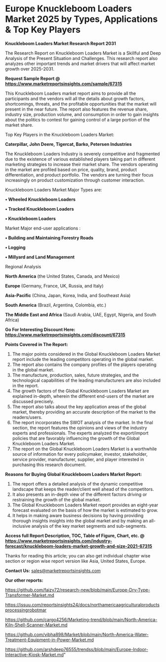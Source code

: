 # Europe Knuckleboom Loaders Market 2025 by Types, Applications & Top Key Players

<strong>Knuckleboom Loaders Market Research Report 2031</strong>

The Research Report on Knuckleboom Loaders Market is a Skillful and Deep Analysis of the Present Situation and Challenges. This research report also analyzes other important trends and market drivers that will affect market growth over 2025-2031.

<strong>Request Sample Report @ <a href=https://www.marketreportsinsights.com/sample/67315>https://www.marketreportsinsights.com/sample/67315</a></strong>

This Knuckleboom Loaders market report aims to provide all the participants and the vendors will all the details about growth factors, shortcomings, threats, and the profitable opportunities that the market will present in the near future. The report also features the revenue share, industry size, production volume, and consumption in order to gain insights about the politics to contest for gaining control of a large portion of the market share.

Top Key Players in the Knuckleboom Loaders Market:

<strong>Caterpillar, John Deere, Tigercat, Barko, Petersen Industries</strong>

The Knuckleboom Loaders Industry is severely competitive and fragmented due to the existence of various established players taking part in different marketing strategies to increase their market share. The vendors operating in the market are profiled based on price, quality, brand, product differentiation, and product portfolio. The vendors are turning their focus increasingly on product customization through customer interaction.

Knuckleboom Loaders Market Major Types are:

<strong>• Wheeled Knuckleboom Loaders

• Tracked Knuckleboom Loaders

• Knuckleboom Loaders</strong>

Market Major end-user applications :

<strong>• Building and Maintaining Forestry Roads

• Logging

• Millyard and Land Management</strong>

Regional Analysis

</u><strong><b>North America</b></strong> (the United States, Canada, and Mexico)

<strong><b>Europe </b></strong>(Germany, France, UK, Russia, and Italy)

<strong><b>Asia-Pacific</b></strong> (China, Japan, Korea, India, and Southeast Asia)

<strong><b>South America</b></strong> (Brazil, Argentina, Colombia, etc.)

<strong><b>The Middle East and Africa</b></strong> (Saudi Arabia, UAE, Egypt, Nigeria, and South Africa)

<strong>Go For Interesting Discount Here: <a href=https://www.marketreportsinsights.com/discount/67315>https://www.marketreportsinsights.com/discount/67315</a></strong>

<strong>Points Covered in The Report:</strong>
<ol>
  <li>The major points considered in the Global Knuckleboom Loaders Market report include the leading competitors operating in the global market.</li>
  <li>The report also contains the company profiles of the players operating in the global market.</li>
  <li>The manufacture, production, sales, future strategies, and the technological capabilities of the leading manufacturers are also included in the report.</li>
  <li>The growth factors of the Global Knuckleboom Loaders Market are explained in-depth, wherein the different end-users of the market are discussed precisely.</li>
  <li>The report also talks about the key application areas of the global market, thereby providing an accurate description of the market to the readers/users.</li>
  <li>The report incorporates the SWOT analysis of the market. In the final section, the report features the opinions and views of the industry experts and professionals. The experts analyzed the export/import policies that are favorably influencing the growth of the Global Knuckleboom Loaders Market.</li>
  <li>The report on the Global Knuckleboom Loaders Market is a worthwhile source of information for every policymaker, investor, stakeholder, service provider, manufacturer, supplier, and player interested in purchasing this research document.</li>
</ol>
<strong>Reasons for Buying Global Knuckleboom Loaders Market Report:</strong>

<ol>
  <li>The report offers a detailed analysis of the dynamic competitive landscape that keeps the reader/client well ahead of the competitors.</li>
  <li>It also presents an in-depth view of the different factors driving or restraining the growth of the global market.</li>
  <li>The Global Knuckleboom Loaders Market report provides an eight-year forecast evaluated on the basis of how the market is estimated to grow.</li>
  <li>It helps in making aware business decisions by having providing thorough insights insights into the global market and by making an all-inclusive analysis of the key market segments and sub-segments.</li>
</ol>
<strong>Access full Report Description, TOC, Table of Figure, Chart, etc. @ <a href=https://www.marketreportsinsights.com/industry-forecast/knuckleboom-loaders-market-growth-and-size-2021-67315>https://www.marketreportsinsights.com/industry-forecast/knuckleboom-loaders-market-growth-and-size-2021-67315</a></strong>


Thanks for reading this article; you can also get individual chapter wise section or region wise report version like Asia, United States, Europe.

<strong>Contact Us:</strong>
sales@marketreportsinsights.com

<strong>Our other reports:</strong>

<a href=https://github.com/faizy72/research-new/blob/main/Europe-Dry-Type-Transformer-Market.md>https://github.com/faizy72/research-new/blob/main/Europe-Dry-Type-Transformer-Market.md</a>

<a href=https://issuu.com/reportsinsights24/docs/northamericaagriculturalproductsprocessingrobotmar>https://issuu.com/reportsinsights24/docs/northamericaagriculturalproductsprocessingrobotmar</a>

<a href=https://github.com/cargo4256/Marketing-trend/blob/main/North-America-Kiln-Shell-Scanner-Market.md>https://github.com/cargo4256/Marketing-trend/blob/main/North-America-Kiln-Shell-Scanner-Market.md</a>

<a href=https://github.com/vibha898/Market/blob/main/North-America-Water-Treatment-Equipment-in-Power-Market.md>https://github.com/vibha898/Market/blob/main/North-America-Water-Treatment-Equipment-in-Power-Market.md</a>

<a href=https://github.com/arshdeep76555/trendss/blob/main/Europe-Indoor-Interactive-Kiosk-Market.md>https://github.com/arshdeep76555/trendss/blob/main/Europe-Indoor-Interactive-Kiosk-Market.md</a>"
